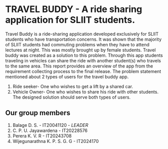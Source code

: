 
# TRAVEL BUDDY - A ride sharing application for SLIIT students.


Travel Buddy is a ride-sharing application developed exclusively for SLIIT students who have transportation concerns. It was shown that the majority of SLIIT students had commuting problems when they have to attend lectures at night. This was mostly brought up by female students. Travel buddy was created as a solution to this problem. Through this app students traveling in vehicles can share the ride with another student(s) who travels to the same area. This report provides an overview of the app from the requirement collecting process to the final release.
The problem statement mentioned about 2 types of users for the travel buddy app.
1.	Ride seeker- One who wishes to get a lift by a shared car.
2.	Vehicle Owner- One who wishes to share his ride with other students.
The designed solution should serve both types of users.


## Our group members
 
1. Balage D. S. - IT20041120 - *LEADER*
2. C. P. U. Jayawardena - IT20228576
3. Perera K. V. R - IT20243708
4. Wijegunarathna K. P. S. G. G - IT2024170